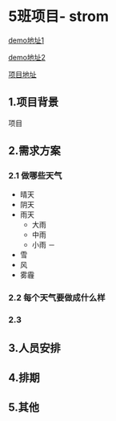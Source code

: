 # 5班项目- strom
[demo地址1](http://jrgapp.sinaapp.com/)

[demo地址2](http://strom.coding.io/)

[项目地址](https://coding.net/u/jirengu/p/Strom/git)
## 1.项目背景

项目
## 2.需求方案

### 2.1 做哪些天气
- 晴天
- 阴天
- 雨天
	- 大雨
	- 中雨
	- 小雨
	－ 
- 雪
- 风
- 雾霾
 	

### 2.2 每个天气要做成什么样

### 2.3 






## 3.人员安排

## 4.排期

## 5.其他

